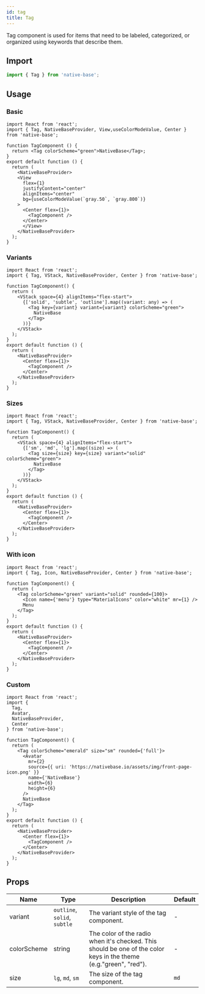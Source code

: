 ```yaml
---
id: tag
title: Tag
---
```


Tag component is used for items that need to be labeled, categorized, or organized using keywords that describe them.

## Import

```jsx
import { Tag } from 'native-base';
```

## Usage

### Basic

```SnackPlayer name=Tag%20Example
import React from 'react';
import { Tag, NativeBaseProvider, View,useColorModeValue, Center } from 'native-base';

function TagComponent () {
  return <Tag colorScheme="green">NativeBase</Tag>;
}
export default function () {
  return (
    <NativeBaseProvider>
    <View
      flex={1}
      justifyContent="center"
      alignItems="center"
      bg={useColorModeValue(`gray.50`, `gray.800`)}
    >
      <Center flex={1}>
        <TagComponent />
      </Center>
      </View>
    </NativeBaseProvider>
  );
}
```

### Variants

```SnackPlayer name=Tag%20Example(Variants)
import React from 'react';
import { Tag, VStack, NativeBaseProvider, Center } from 'native-base';

function TagComponent() {
  return (
    <VStack space={4} alignItems="flex-start">
      {['solid', 'subtle', 'outline'].map((variant: any) => (
        <Tag key={variant} variant={variant} colorScheme="green">
          NativeBase
        </Tag>
      ))}
    </VStack>
  );
}
export default function () {
  return (
    <NativeBaseProvider>
      <Center flex={1}>
        <TagComponent />
      </Center>
    </NativeBaseProvider>
  );
}
```

### Sizes

```SnackPlayer name=Tag%20Example(Sizes)
import React from 'react';
import { Tag, VStack, NativeBaseProvider, Center } from 'native-base';

function TagComponent() {
  return (
    <VStack space={4} alignItems="flex-start">
      {['sm', 'md', 'lg'].map((size) => (
        <Tag size={size} key={size} variant="solid" colorScheme="green">
          NativeBase
        </Tag>
      ))}
    </VStack>
  );
}
export default function () {
  return (
    <NativeBaseProvider>
      <Center flex={1}>
        <TagComponent />
      </Center>
    </NativeBaseProvider>
  );
}
```

### With icon

```SnackPlayer name=Tag%20Example(with icon)
import React from 'react';
import { Tag, Icon, NativeBaseProvider, Center } from 'native-base';

function TagComponent() {
  return (
    <Tag colorScheme="green" variant="solid" rounded={100}>
      <Icon name={'menu'} type="MaterialIcons" color="white" mr={1} />
      Menu
    </Tag>
  );
}
export default function () {
  return (
    <NativeBaseProvider>
      <Center flex={1}>
        <TagComponent />
      </Center>
    </NativeBaseProvider>
  );
}
```

### Custom

```SnackPlayer name=Tag%20Example(custom)
import React from 'react';
import {
  Tag,
  Avatar,
  NativeBaseProvider,
  Center
} from 'native-base';

function TagComponent() {
  return (
    <Tag colorScheme="emerald" size="sm" rounded={'full'}>
      <Avatar
        mr={2}
        source={{ uri: 'https://nativebase.io/assets/img/front-page-icon.png' }}
        name={'NativeBase'}
        width={6}
        height={6}
      />
      NativeBase
    </Tag>
  );
}
export default function () {
  return (
    <NativeBaseProvider>
      <Center flex={1}>
        <TagComponent />
      </Center>
    </NativeBaseProvider>
  );
}
```

## Props

| Name        | Type                         | Description                                                                                                       | Default |
| ----------- | ---------------------------- | ----------------------------------------------------------------------------------------------------------------- | ------- |
| variant     | `outline`, `solid`, `subtle` | The variant style of the tag component.                                                                           | -       |
| colorScheme | string                       | The color of the radio when it's checked. This should be one of the color keys in the theme (e.g."green", "red"). | -       |
| size        | `lg`, `md`, `sm`             | The size of the tag component.                                                                                    | `md`    |
